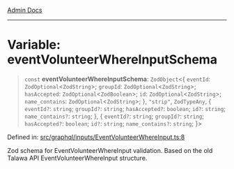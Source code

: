[Admin Docs](/)

***

# Variable: eventVolunteerWhereInputSchema

> `const` **eventVolunteerWhereInputSchema**: `ZodObject`\<\{ `eventId`: `ZodOptional`\<`ZodString`\>; `groupId`: `ZodOptional`\<`ZodString`\>; `hasAccepted`: `ZodOptional`\<`ZodBoolean`\>; `id`: `ZodOptional`\<`ZodString`\>; `name_contains`: `ZodOptional`\<`ZodString`\>; \}, `"strip"`, `ZodTypeAny`, \{ `eventId?`: `string`; `groupId?`: `string`; `hasAccepted?`: `boolean`; `id?`: `string`; `name_contains?`: `string`; \}, \{ `eventId?`: `string`; `groupId?`: `string`; `hasAccepted?`: `boolean`; `id?`: `string`; `name_contains?`: `string`; \}\>

Defined in: [src/graphql/inputs/EventVolunteerWhereInput.ts:8](https://github.com/Sourya07/talawa-api/blob/aac5f782223414da32542752c1be099f0b872196/src/graphql/inputs/EventVolunteerWhereInput.ts#L8)

Zod schema for EventVolunteerWhereInput validation.
Based on the old Talawa API EventVolunteerWhereInput structure.

